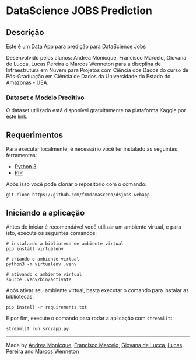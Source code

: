 # DataScience JOBS Prediction

## Descrição

Este é um Data App para predição para DataScience Jobs

Desenvolvido pelos alunos: Andrea Monicque, Francisco Marcelo, Giovana de Lucca, Lucas Pereira e Marcos Wenneton para a discplina de Infraestrutura em Nuvem para Projetos com Ciência dos Dados do curso de Pós-Graduação em Ciência de Dados da Universidade do Estado do Amazonas - UEA.

### Dataset e Modelo Preditivo
O dataset utilizado está disponível gratuitamente na plataforma Kaggle por este [link]().

## Requerimentos
Para executar localmente, é necessário você ter instalado as seguintes ferramentas:
- [Python 3](https://www.python.org/downloads/)
- [PIP](https://docs.python.org/3/installing/index.html)

Após isso você pode clonar o repositório com o comando:
```
git clone https://github.com/fmmdamasceno/dsjobs-webapp
```

## Iniciando a aplicação

Antes de iniciar é recomendável você utilizar um ambiente virtual, e para isto, execute os seguintes comandos:
```shell
# instalando a biblioteca de ambiente virtual
pip install virtualenv

# criando o ambiente virtual
python3 -m virtualenv .venv

# ativando o ambiente virtual
source .venv/bin/activate
```

Após ativar seu ambiente virtual, basta executar o comando para instalar as bibliotecas:
```shell
pip install -r requirements.txt
```

E por fim, execute o comando para rodar a aplicação com `streamlit`:
```shell
streamlit run src/app.py
```

---

Made by [Andrea Monicque](https://github.com/DevNicque), [Francisco Marcelo](https://github.com/fmmdamasceno), [Giovana de Lucca](https://github.com/giovanadelucca), [Lucas Pereira](https://github.com/llucasreis) and [Marcos Wenneton](https://github.com/wenneton)

